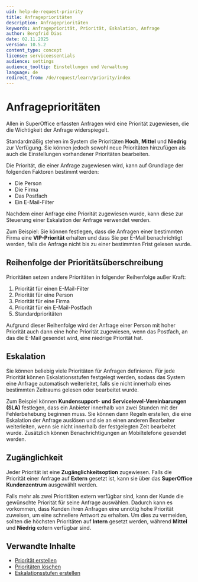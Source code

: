 ```yaml
---
uid: help-de-request-priority
title: Anfrageprioritäten
description: Anfrageprioritäten
keywords: Anfragepriorität, Priorität, Eskalation, Anfrage
author: Bergfrid Dias
date: 02.11.2025
version: 10.5.2
content_type: concept
license: serviceessentials
audience: settings
audience_tooltip: Einstellungen und Verwaltung
language: de
redirect_from: /de/request/learn/priority/index
---
```


# Anfrageprioritäten

Allen in SuperOffice erfassten Anfragen wird eine Priorität zugewiesen, die die Wichtigkeit der Anfrage widerspiegelt.

Standardmäßig stehen im System die Prioritäten **Hoch**, **Mittel** und **Niedrig** zur Verfügung. Sie können jedoch sowohl neue Prioritäten hinzufügen als auch die Einstellungen vorhandener Prioritäten bearbeiten.

Die Priorität, die einer Anfrage zugewiesen wird, kann auf Grundlage der folgenden Faktoren bestimmt werden:

* Die Person
* Die Firma
* Das Postfach
* Ein E-Mail-Filter

Nachdem einer Anfrage eine Priorität zugewiesen wurde, kann diese zur Steuerung einer Eskalation der Anfrage verwendet werden.

Zum Beispiel: Sie können festlegen, dass die Anfragen einer bestimmten Firma eine **VIP-Priorität** erhalten und dass Sie per E-Mail benachrichtigt werden, falls die Anfrage nicht bis zu einer bestimmten Frist gelesen wurde.

## Reihenfolge der Prioritätsüberschreibung

Prioritäten setzen andere Prioritäten in folgender Reihenfolge außer Kraft:

1. Priorität für einen E-Mail-Filter
1. Priorität für eine Person
1. Priorität für eine Firma
1. Priorität für ein E-Mail-Postfach
1. Standardprioritäten

Aufgrund dieser Reihenfolge wird der Anfrage einer Person mit hoher Priorität auch dann eine hohe Priorität zugewiesen, wenn das Postfach, an das die E-Mail gesendet wird, eine niedrige Priorität hat.

## Eskalation

Sie können beliebig viele Prioritäten für Anfragen definieren. Für jede Priorität können Eskalationsstufen festgelegt werden, sodass das System eine Anfrage automatisch weiterleitet, falls sie nicht innerhalb eines bestimmten Zeitraums gelesen oder bearbeitet wurde.

Zum Beispiel können **Kundensupport- und Servicelevel-Vereinbarungen (SLA)** festlegen, dass ein Anbieter innerhalb von zwei Stunden mit der Fehlerbehebung beginnen muss. Sie können dann Regeln erstellen, die eine Eskalation der Anfrage auslösen und sie an einen anderen Bearbeiter weiterleiten, wenn sie nicht innerhalb der festgelegten Zeit bearbeitet wurde. Zusätzlich können Benachrichtigungen an Mobiltelefone gesendet werden.

## Zugänglichkeit

Jeder Priorität ist eine **Zugänglichkeitsoption** zugewiesen. Falls die Priorität einer Anfrage auf **Extern** gesetzt ist, kann sie über das **SuperOffice Kundenzentrum** ausgewählt werden.

Falls mehr als zwei Prioritäten extern verfügbar sind, kann der Kunde die gewünschte Priorität für seine Anfrage auswählen. Dadurch kann es vorkommen, dass Kunden ihren Anfragen eine unnötig hohe Priorität zuweisen, um eine schnellere Antwort zu erhalten. Um dies zu vermeiden, sollten die höchsten Prioritäten auf **Intern** gesetzt werden, während **Mittel** und **Niedrig** extern verfügbar sind.

## Verwandte Inhalte

* [Priorität erstellen][1]
* [Prioritäten löschen][2]
* [Eskalationsstufen erstellen][3]

<!-- Referenced links -->
[1]: create.md
[2]: delete.md
[3]: escalation-levels.md
